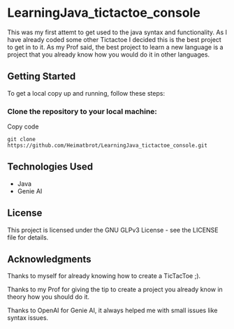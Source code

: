 # LearningJava_tictactoe_console
This was my first attemt to get used to the java syntax and functionality. As I have already coded some other Tictactoe I decided this is the best project to get in to it. As my Prof said, the best project to learn a new language is a project that you already know how you would do it in other languages.

## Getting Started
To get a local copy up and running, follow these steps:

### Clone the repository to your local machine:
Copy code
```
git clone https://github.com/Heimatbrot/LearningJava_tictactoe_console.git
```

## Technologies Used
- Java
- Genie AI

## License
This project is licensed under the GNU GLPv3 License - see the LICENSE file for details.

## Acknowledgments
Thanks to myself for already knowing how to create a TicTacToe ;).

Thanks to my Prof for giving the tip to create a project you already know in theory how you should do it.

Thanks to OpenAI for Genie AI, it always helped me with small issues like syntax issues.
